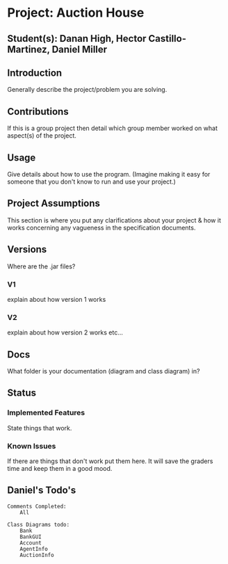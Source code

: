 # Project: Auction House
## Student(s): Danan High, Hector Castillo-Martinez, Daniel Miller

## Introduction
Generally describe the project/problem you are solving.

## Contributions
If this is a group project then detail which group member worked on what aspect(s) of the project.

## Usage
Give details about how to use the program. (Imagine making it easy for someone that you don't know to run and use your project.)

## Project Assumptions
This section is where you put any clarifications about your project & how it works concerning any vagueness in the specification documents.

## Versions
Where are the .jar files?
### V1
explain about how version 1 works
### V2
explain about how version 2 works etc...

## Docs
What folder is your documentation (diagram and class diagram) in?

## Status
### Implemented Features
State things that work.

### Known Issues
If there are things that don't work put them here. It will save the graders time and keep them in a good mood.


## Daniel's Todo's
    
    Comments Completed:
        All
        
    Class Diagrams todo:
        Bank
        BankGUI
        Account
        AgentInfo
        AuctionInfo    
        
    